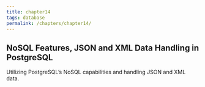 ```yaml
---
title: chapter14
tags: database
permalink: /chapters/chapter14/
---
```

## NoSQL Features, JSON and XML Data Handling in PostgreSQL

Utilizing PostgreSQL’s NoSQL capabilities and handling JSON and XML data.
